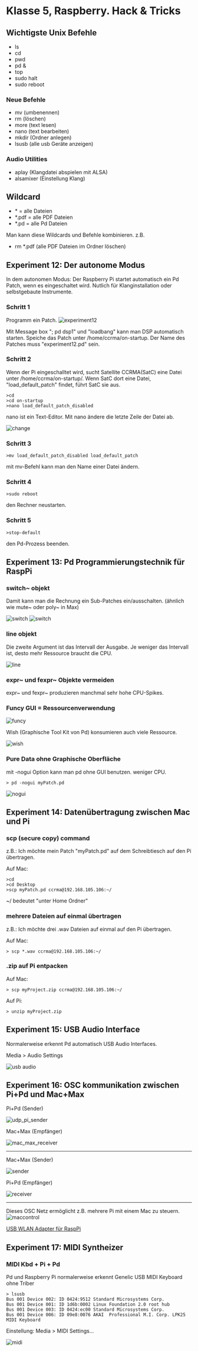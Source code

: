 # Klasse 5, Raspberry. Hack & Tricks

## Wichtigste Unix Befehle

- ls
- cd
- pwd
- pd &
- top
- sudo halt
- sudo reboot

### Neue Befehle

- mv  (umbenennen)
- rm   (löschen)
- more  (text lesen)
- nano  (text bearbeiten)
- mkdir  (Ordner anlegen)
- lsusb  (alle usb Geräte anzeigen)


### Audio Utilities
- aplay (Klangdatei abspielen mit ALSA)
- alsamixer (Einstellung Klang)


## Wildcard

- \* = alle Dateien
- *.pdf = alle PDF Dateien
- *.pd = alle Pd Dateien

Man kann diese Wildcards und Befehle kombinieren. z.B.

- rm *.pdf (alle PDF Dateien im Ordner löschen)

## Experiment 12: Der autonome Modus

In dem autonomen Modus: Der Raspberry Pi startet automatisch ein Pd Patch, wenn es eingeschaltet wird. Nutlich für Klanginstallation oder selbstgebaute Instrumente.


### Schritt 1
Programm ein Patch. 
![experiment12](img/experiment12.png)

Mit Message box "; pd dsp1" und "loadbang" kann man DSP automatisch starten. Speiche das Patch unter /home/ccrma/on-startup.
Der Name des Patches muss "experiment12.pd" sein.

### Schritt 2

Wenn der Pi eingeschalltet wird, sucht Satellite CCRMA(SatC) eine Datei unter /home/ccrma/on-startup/. Wenn SatC dort eine Datei,  "load_default_patch" findet, führt SatC sie aus.

	>cd 
	>cd on-startup
	>nano load_default_patch_disabled 

nano ist ein Text-Editor. Mit nano ändere die letzte Zeile der Datei ab.

![change](img/change.png)

### Schritt 3

	>mv load_default_patch_disabled load_default_patch

mit mv-Befehl kann man den Name einer Datei ändern.

### Schritt 4

	>sudo reboot

den Rechner neustarten.

### Schritt 5

	>stop-default

den Pd-Prozess beenden.

## Experiment 13: Pd Programmierungstechnik für RaspPi

### switch~ objekt
Damit kann man die Rechnung ein Sub-Patches ein/ausschalten. (ähnlich wie mute~ oder poly~ in Max)

![switch](img/switch.png)
![switch](img/heavy.png)


### line objekt
Die zweite Argument ist das Intervall der Ausgabe. Je weniger das Intervall ist, desto mehr Ressource braucht die CPU.

![line](img/line.png)

### expr~ und fexpr~ Objekte vermeiden

expr~ und fexpr~ produzieren manchmal sehr hohe CPU-Spikes.


### Funcy GUI = Ressourcenverwendung
![funcy](img/funcy.png)

Wish (Graphische Tool Kit von Pd) konsumieren auch viele Ressource.
	
![wish](img/wish.png)

### Pure Data ohne Graphische Oberfläche

mit -nogui Option kann man pd ohne GUI benutzen. weniger CPU.

	> pd -nogui myPatch.pd

![nogui](img/nogui.png)
	
## Experiment 14: Datenübertragung zwischen Mac und Pi


### scp (secure copy) command
	
z.B.: Ich möchte mein Patch "myPatch.pd" auf dem Schreibtiesch auf den Pi übertragen.

Auf Mac:

	>cd
	>cd Desktop
	>scp myPatch.pd ccrma@192.168.105.106:~/
	
~/ bedeutet "unter Home Ordner"

### mehrere Dateien auf einmal übertragen

z.B.: Ich möchte drei .wav Dateien auf einmal auf den Pi übertragen.

Auf Mac:

	> scp *.wav ccrma@192.168.105.106:~/
	
### .zip auf Pi entpacken

Auf Mac:
	
	> scp myProject.zip ccrma@192.168.105.106:~/
	
Auf Pi:
	
	> unzip myProject.zip

## Experiment 15: USB Audio Interface

Normalerweise erkennt Pd automatisch USB Audio Interfaces.

Media > Audio Settings

![usb audio](img/usb_audio.png)


## Experiment 16: OSC kommunikation zwischen  Pi+Pd und Mac+Max

Pi+Pd (Sender)

![udp_pi_sender](img/udp_pi_sender.png)

Mac+Max (Empfänger)

![mac_max_receiver](img/mac_max_receiver.png)


---
Mac+Max (Sender)

![sender](img/sender_macMax.png)

Pi+Pd (Empfänger)

![receiver](img/receiver_pipd.png)

---

Dieses OSC Netz ermöglicht z.B. mehrere Pi mit einem Mac zu steuern.
![maccontrol](img/maccontrol.png)


[USB WLAN Adapter für RaspPi](http://elinux.org/RPi_USB_Wi-Fi_Adapters)


## Experiment 17: MIDI Syntheizer

### MIDI Kbd + Pi + Pd 

Pd und Raspberry Pi normalerweise erkennt Genelic USB MIDI Keyboard ohne Triber

	> lsusb
	Bus 001 Device 002: ID 0424:9512 Standard Microsystems Corp. 
	Bus 001 Device 001: ID 1d6b:0002 Linux Foundation 2.0 root hub
	Bus 001 Device 003: ID 0424:ec00 Standard Microsystems Corp. 
	Bus 001 Device 006: ID 09e8:0076 AKAI  Professional M.I. Corp. LPK25 MIDI Keyboard

Einstellung: Media > MIDI Settings...

![midi](img/midi.png)


